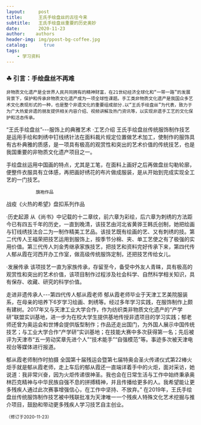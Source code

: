 ```yaml
---
layout:     post
title:      王氏手绘盘丝的古往今来
subtitle:   王氏手绘盘丝重要的历史奥妙
date:       2020-11-23
author:    authors
header-img: img/ppost-bg-coffee.jpg
catalog: 	  true
tags:
    - 学习资料
---
```


### ☘ 引言：手绘盘丝不再难
    非物质文化遗产是全世界人民共同拥有的精神财富，在21世纪经济全球化和“一带一路”的发展背景下，保护和传承非物质文化遗产成为一项全球性课题。手工类非物质文化遗产是我国众多艺术文化表现形式的一种，也是整个非遗文化的重要组成部分.以“王氏手绘盘丝”为代表，致力于为广大热爱非遗的朋友提供相关内容介绍、视频讲解及热门资讯等，以实现非遗手工艺的文化保护和活态传承。

“王氏手绘盘丝”---服饰上的典雅艺术
·工艺介绍
王氏手绘盘丝传统服饰制作技艺是运用手绘和刺绣中钉线绣针法在面料裁片规定位置做艺术加工，使制作的服饰具有古朴典雅的质感，是一项具有极高的观赏性和突出的艺术价值的传统技艺，也是我国重要的非物质文化遗产项目之一。
                                             
手绘盘丝运用中国画的特点，尤其是工笔，在面料上画好之后再做盘丝勾勒轮廓，便整件衣服具有立体感，再把画好绣花的布片做成服装，是从开始到完成实现全工艺的一门技艺。                                  
      
               旗袍作品
 
战疫《火热的希望》盘扣系列作品

·历史起源
从《尚书》中记载的十二章纹，前六章为彩绘，后六章为刺绣的方法距今已有四五千年的历史，一直到晚清，该技艺由河北省黄骅王韩氏创制，她把绘画与钉线绣技法合二为一制作精美工艺品。该技艺既有绘画的艺、又有刺绣的技。第二代传人王福荣把技艺运用到服饰上，按季节分棉、夹、单工艺使之有了极强的实用价值。第三代传人刘金秀继承家族技艺，把技艺和资料完好传承下来，第四代传人郁从霞在河西开办工作室，做高级传统服饰定制，还把技艺传给女儿。

·发展传承
    该项技艺一直为家族传承，存留至今，备受中外友人青睐，具有极高的观赏性和突出的艺术价值，该项目制作过程涉及社会科学、自然科学相关知识，具有保存、收藏、研究的科学价值。

走进非遗传承人---第四代传人郁从霞老师
         郁从霞老师毕业于天津工艺美院服装系，在母亲的培养下6岁学习绘画、刺绣等。经过多年学习实践，在服饰制作上颇有建树。2017年又与天津工业大学合作，作为纺织类非物质文化遗产的“产学研”联盟实训基地，进一步为在校大学生提供基地传授非遗项目的学习实践；郁老师还曾为奥运会和世博会提供版型制作；作品还走出国门，为外国人展示中国传统技艺；与工业大学合作“产学研”实训基地；在技能大赛中多次获得第一名；先后被评为天津市“五一劳动奖章先进个人”“技术能手”“自强模范”等。事迹多次被天津电视台等媒体进行报道。
 
郁从霞老师制作时拍摄
       全国第十届残运会暨第七届特奥会圣火传递仪式第22棒火炬手就是郁从霞老师，走上车后的郁从霞还一直端详着手中的火炬，面对采访，她说道：我非常兴奋，因为火炬传递很神圣。我也会在日常生活与工作中始终秉承奥林匹克精神与中华民族自强不息的拼搏精神，并且传播给更多的人。我希望能让更多残疾人通过此次赛事增强信心，在工作中坚持、不放弃。” 在2019年，王氏手绘盘丝传统服饰制作技艺被中残联批准为天津唯一一个残疾人特殊文化艺术挖掘与推介项目，鼓励和带动更多残疾人学习技艺自主创业。




<small>（修订于2020-11-23）</small>
